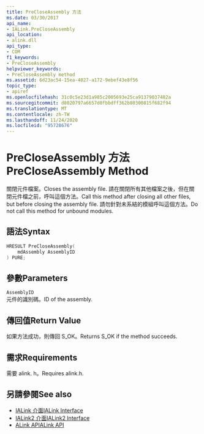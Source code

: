 ```yaml
---
title: PreCloseAssembly 方法
ms.date: 03/30/2017
api_name:
- IALink.PreCloseAssembly
api_location:
- alink.dll
api_type:
- COM
f1_keywords:
- PreCloseAssembly
helpviewer_keywords:
- PreCloseAssembly method
ms.assetid: 6d23ac54-15ea-4027-a172-9ebef43e8f56
topic_type:
- apiref
ms.openlocfilehash: 31c0c5e23d1a985c2005693e25ca91379037482a
ms.sourcegitcommit: d8020797a6657d0fbbdff362b80300815f682f94
ms.translationtype: MT
ms.contentlocale: zh-TW
ms.lasthandoff: 11/24/2020
ms.locfileid: "95728676"
---
```

# <a name="precloseassembly-method"></a><span data-ttu-id="fe0cf-102">PreCloseAssembly 方法</span><span class="sxs-lookup"><span data-stu-id="fe0cf-102">PreCloseAssembly Method</span></span>

<span data-ttu-id="fe0cf-103">關閉元件檔案。</span><span class="sxs-lookup"><span data-stu-id="fe0cf-103">Closes the assembly file.</span></span> <span data-ttu-id="fe0cf-104">請在關閉所有其他檔案之後，但在關閉元件檔之前，呼叫這個方法。</span><span class="sxs-lookup"><span data-stu-id="fe0cf-104">Call this method after closing all other files, but before closing the assembly file.</span></span> <span data-ttu-id="fe0cf-105">請勿針對未系結的模組呼叫這個方法。</span><span class="sxs-lookup"><span data-stu-id="fe0cf-105">Do not call this method for unbound modules.</span></span>  
  
## <a name="syntax"></a><span data-ttu-id="fe0cf-106">語法</span><span class="sxs-lookup"><span data-stu-id="fe0cf-106">Syntax</span></span>  
  
```cpp  
HRESULT PreCloseAssembly(  
    mdAssembly AssemblyID  
) PURE;  
```  
  
## <a name="parameters"></a><span data-ttu-id="fe0cf-107">參數</span><span class="sxs-lookup"><span data-stu-id="fe0cf-107">Parameters</span></span>  

 `AssemblyID`  
 <span data-ttu-id="fe0cf-108">元件的識別碼。</span><span class="sxs-lookup"><span data-stu-id="fe0cf-108">ID of the assembly.</span></span>  
  
## <a name="return-value"></a><span data-ttu-id="fe0cf-109">傳回值</span><span class="sxs-lookup"><span data-stu-id="fe0cf-109">Return Value</span></span>  

 <span data-ttu-id="fe0cf-110">如果方法成功，則傳回 S_OK。</span><span class="sxs-lookup"><span data-stu-id="fe0cf-110">Returns S_OK if the method succeeds.</span></span>  
  
## <a name="requirements"></a><span data-ttu-id="fe0cf-111">需求</span><span class="sxs-lookup"><span data-stu-id="fe0cf-111">Requirements</span></span>  

 <span data-ttu-id="fe0cf-112">需要 alink. h。</span><span class="sxs-lookup"><span data-stu-id="fe0cf-112">Requires alink.h.</span></span>  
  
## <a name="see-also"></a><span data-ttu-id="fe0cf-113">另請參閱</span><span class="sxs-lookup"><span data-stu-id="fe0cf-113">See also</span></span>

- [<span data-ttu-id="fe0cf-114">IALink 介面</span><span class="sxs-lookup"><span data-stu-id="fe0cf-114">IALink Interface</span></span>](ialink-interface.md)
- [<span data-ttu-id="fe0cf-115">IALink2 介面</span><span class="sxs-lookup"><span data-stu-id="fe0cf-115">IALink2 Interface</span></span>](ialink2-interface.md)
- [<span data-ttu-id="fe0cf-116">ALink API</span><span class="sxs-lookup"><span data-stu-id="fe0cf-116">ALink API</span></span>](index.md)
